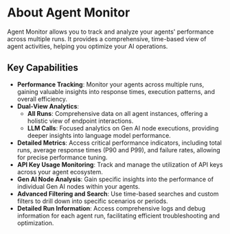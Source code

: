  
# About Agent Monitor

 Agent Monitor allows you to track and analyze your agents' performance across multiple runs. It provides a comprehensive, time-based view of agent activities, helping you optimize your AI operations.

## Key Capabilities

* **Performance Tracking**: Monitor your agents across multiple runs, gaining valuable insights into response times, execution patterns, and overall efficiency.
* **Dual-View Analytics**:
    *  **All Runs**: Comprehensive data on all agent instances, offering a holistic view of endpoint interactions.
    *  **LLM Calls**: Focused analytics on Gen AI node executions, providing deeper insights into language model performance.
*  **Detailed Metrics**: Access critical performance indicators, including total runs, average response times (P90 and P99), and failure rates, allowing for precise performance tuning.
*  **API Key Usage Monitoring**: Track and manage the utilization of API keys across your agent ecosystem.
*  **Gen AI Node Analysis**: Gain specific insights into the performance of individual Gen AI nodes within your agents.
*  **Advanced Filtering and Search**: Use time-based searches and custom filters to drill down into specific scenarios or periods.
*  **Detailed Run Information**: Access comprehensive logs and debug information for each agent run, facilitating efficient troubleshooting and optimization.